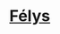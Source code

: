 ﻿---
!LinkItem
Link: felys_hd.md
NameLink: <!--NameLink-->[Félys](hd_felys.md)<!--/NameLink-->
Id: races_hd.md#félys
ParentLink: races_hd.md#races
Name: Félys
ParentName: Races
Attributes: {}
AttributesDictionary: >+
  {}

---




# [Félys](hd_felys.md)



